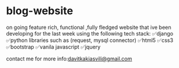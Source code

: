 # blog-website
on going feature rich, functional ,fully fledged website that ive been developing for the last week using the following tech stack:
✅django
✅python libraries such as (request, mysql connector)
✅html5
✅css3
✅bootstrap
✅vanila javascript
✅jquery

contact me for more info:davitkakiasvili@gmail.com


